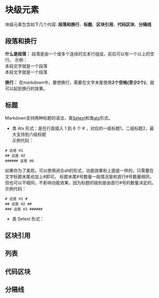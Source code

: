 



# 块级元素
块级元素包含如下几个内容: **段落和换行**、**标题**、**区块引用**、**代码区块**、**分隔线**    

## 段落和换行
**什么是段落：** 段落是由一个或多个连续的文本行组成，前后可以有一个以上的空行。
示例：  
本段文字就是一个段落  
本段文字就是一个段落  

**换行：** 在markdown中，要想换行，需要在文字末尾使用**2个空格(至少2个)**，就可以起到换行的效果。  

## 标题
Markdown支持两种标题的语法，类[Setext](http://docutils.sourceforge.net/mirror/setext.html)和类[atx](http://www.aaronsw.com/2002/atx/)形式。
- 类 Atx 形式：是在行首插入 1 到 6 个 # ，对应的一级标题1，二级标题2，最大支持到六级标题   
示例代码：  
```
# 这是 H1
## 这是 H2
###### 这是 H6 
``` 
如果你为了美观，可以使用闭合alt的形式，功能效果和上面是一样的，只需要在文字标题末尾也加上#即可。 标题末尾#号数量一般情况是和首行#号数量相同，但也可以不相同，不影响功能效果。因为标题的级别是由首行#号的数量决定的。  
示例代码：   
``` 
# 这是 H1 #
## 这是 H2 ##
### 这是 H3 ######
```


- 类 Setext 形式：


## 区块引用
## 列表
## 代码区块
## 分隔线